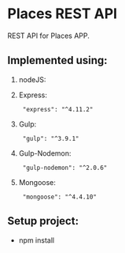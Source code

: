# Places REST API

REST API for Places APP.


## Implemented using:

1. nodeJS:

2. Express:

        "express": "^4.11.2"

3. Gulp:

        "gulp": "^3.9.1"

4. Gulp-Nodemon:

        "gulp-nodemon": "^2.0.6"

5. Mongoose:

        "mongoose": "^4.4.10"

## Setup project:

* npm install
